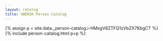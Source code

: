 ```yaml
---
layout: catalog
title: SWERIK Person Catalog
---
```

{% assign p = site.data._person-catalog.i-HMxgV8ZTFQ1zVbZX7KbgCT %}
{% include person-catalog.html p=p %}

